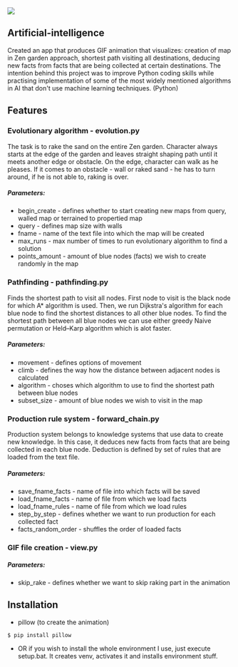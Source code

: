 <img src="https://github.com/freezpmark/Artificial-Intelligence/blob/master/src/data/queried.gif"/>

## Artificial-intelligence
Created an app that produces GIF animation that visualizes: creation of map in Zen garden approach, shortest path visiting all destinations, deducing new facts from facts that are being collected at certain destinations. The intention behind this project was to improve Python coding skills while practising implementation of some of the most widely mentioned algorithms in AI that don't use machine learning techniques. (Python)

## Features
### Evolutionary algorithm - evolution.py
The task is to rake the sand on the entire Zen garden. Character always starts at the edge of the garden and leaves straight shaping path until it meets another edge or obstacle. On the edge, character can walk as he pleases. If it comes to an obstacle - wall or raked sand - he has to turn around, if he is not able to, raking is over.  

##### <b>Parameters:</b>
 - begin_create - defines whether to start creating new maps from query, walled map or terrained to propertied map
 - query - defines map size with walls
 - fname - name of the text file into which the map will be created
 - max_runs - max number of times to run evolutionary algorithm to find a solution
 - points_amount - amount of blue nodes (facts) we wish to create randomly in the map

### Pathfinding - pathfinding.py
Finds the shortest path to visit all nodes. First node to visit is the black node for which A* algorithm is used. Then, we run Dijkstra's algorithm for each blue node to find the shortest distances to all other blue nodes. To find the shortest path between all blue nodes we can use either greedy Naive permutation or Held–Karp algorithm which is alot faster.

##### <b>Parameters:</b>
 - movement - defines options of movement
 - climb - defines the way how the distance between adjacent nodes is calculated
 - algorithm - choses which algorithm to use to find the shortest path between blue nodes
 - subset_size - amount of blue nodes we wish to visit in the map

### Production rule system - forward_chain.py
Production system belongs to knowledge systems that use data to create new knowledge. In this case, it deduces new facts from facts that are being collected in each blue node. Deduction is defined by set of rules that are loaded from the text file.

##### <b>Parameters:</b>
 - save_fname_facts - name of file into which facts will be saved
 - load_fname_facts - name of file from which we load facts
 - load_fname_rules - name of file from which we load rules
 - step_by_step - defines whether we want to run production for each collected fact
 - facts_random_order - shuffles the order of loaded facts

### GIF file creation - view.py
##### <b>Parameters:</b>
  - skip_rake - defines whether we want to skip raking part in the animation

## Installation
 - pillow (to create the animation)
```
$ pip install pillow
```
 - OR if you wish to install the whole environment I use, just execute setup.bat. It creates venv, activates it and installs environment stuff.


<!--- old description
((In progress) App in which the intention is to cover all fundamental functionalities and principles of Python. Serves me for learning and practising Python and algorithms.)
### Production rule system - forward_chain.py
Production system belongs to knowledge systems that use data to create new knowledge. Knowledge is not only expressing information about an object, but also links between objects, properties of selected problems and ways to ﬁnd solutions. Therefore, the knowledge system is in the simplest case a pair - program that can generally manipulate with knowledge and knowledge base that describes the problem and relationships that apply there.
-->
